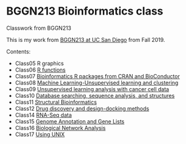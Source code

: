 # BGGN213 Bioinformatics class
Classwork from BGGN213

This is my work from [BGGN213 at UC San Diego](https://bioboot.github.io/bggn213_F19/) from Fall 2019.

Contents:
- Class05 R graphics
- Class06 [R functions](https://github.com/ktmiyawaki/BGGN213/blob/master/class06/Class06/class06.md)
- Class07 [Bioinformatics R packages from CRAN and BioConductor](https://github.com/ktmiyawaki/BGGN213/blob/master/class07/Class07/Class07.md)
- Class08 [Machine Learning-Unsupervised learning and clustering](https://github.com/ktmiyawaki/BGGN213/blob/master/class08/class08.md)
- Class09 [Unsupervised learning analysis with cancer cell data]()
- Class10 [Database searching, sequence analysis, and structures]()
- Class11 [Structural Bioinformatics](https://github.com/ktmiyawaki/BGGN213/blob/master/class09/class09.md)
- Class12 [Drug discovery and design-docking methods]()
- Class14 [RNA-Seq data]()
- Class15 [Genome Annotation and Gene Lists]()
- Class16 [Biological Network Analysis]()
- Class17 [Using UNIX]()
